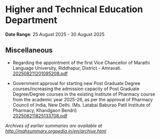 # Higher and Technical Education Department

**Date Range**: 25 August 2025 - 30 August 2025


## Miscellaneous
- Regarding the appointment of the first Vice Chancellor of Marathi Language University, Riddhapur, District - Amravati.\
  [202508211201095208.pdf](https://gr.maharashtra.gov.in/Site/Upload/Government%20Resolutions/English/202508211201095208.pdf)

- Government approval for starting new Post Graduate Degree courses/increasing the admission capacity of Post Graduate Degree/Degree courses in the existing Institute of Pharmacy course from the academic year 2025-26, as per the approval of Pharmacy Council of India, New Delhi. (Ms. Latabai Baburao Patil Institute of Pharmacy, Khandgaon Bendri)\
  [202508211825133708.pdf](https://gr.maharashtra.gov.in/Site/Upload/Government%20Resolutions/English/202508211825133708.pdf)


*Archives of earlier summaries are available at http://mahsummary.orgpedia.in/en/archive.html*